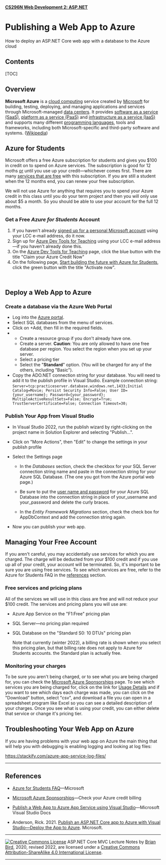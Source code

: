 **[CS296N Web Development 2: ASP.NET](http://lcc-cit.github.io/CS296N-CourseMaterials/)**

#   Publishing a Web App  to Azure   

How to deploy an ASP.NET Core web app with a database to the Azure cloud

## Contents

[TOC]
## Overview

**Microsoft Azure** is a [cloud computing](https://en.wikipedia.org/wiki/Cloud_computing) service created by [Microsoft](https://en.wikipedia.org/wiki/Microsoft) for building, testing, deploying, and managing applications and services through Microsoft-managed [data centers](https://en.wikipedia.org/wiki/Data_center). It provides [software as a service (SaaS)](https://en.wikipedia.org/wiki/Software_as_a_service), [platform as a service (PaaS)](https://en.wikipedia.org/wiki/Platform_as_a_service) and [infrastructure as a service (IaaS)](https://en.wikipedia.org/wiki/Infrastructure_as_a_service) and supports many different [programming languages](https://en.wikipedia.org/wiki/Programming_language), tools and frameworks, including both Microsoft-specific and third-party software and systems. ([Wikipedia](https://en.wikipedia.org/wiki/Microsoft_Azure))



## Azure for Students

Microsoft offers a free Azure subscription for students and gives you $100 in credit on to spend on Azure services. The subscription is good for 12 moths <u>or</u> until you use up your credit&mdash;whichever comes first. There are many [services that are free](https://azure.microsoft.com/en-us/free/students/) with this subscription. If you are still a student when the 12 months end, you can renew your free subscription.

We will not use Azure for anything that requires you to spend your Azure credit in this class until you do your term project and then you will only use about &dollar;5 a month. So you should be able to use your account for the full 12 months. 

### Get a Free *Azure for Students* Account 

1. If you haven't already [signed up for a personal Microsoft account](https://account.microsoft.com/) using your LCC e-mail address, do it now.
2. Sign up for [Azure Dev Tools for Teaching](https://signup.azure.com/studentverification?offerType=3) using your LCC e-mail address&mdash;if you haven't already done this.
3. On the [Azure Dev Tools for Teaching](https://portal.azure.com/?Microsoft_Azure_Education_correlationId=bbe97574-470e-4568-b0db-4d73ba7adfd2#blade/Microsoft_Azure_Education/EducationMenuBlade/overview) page, click the blue button with the title "Claim your Azure Credit Now"
4. On the following page, [Start building the future with Azure for Students](https://azure.microsoft.com/en-us/free/students/), click the green button with the title "Activate now".

​    

## Deploy a Web App to Azure

### Create a database via the Azure Web Portal         

- Log into the [Azure portal](https://portal.azure.com).
- Select SQL databases from the menu of services.
- Click on +Add, then fill in the required fields.
- - Create a resource group if you don't already have one.
  - Create a server. **Caution**: You are only allowed to have one free database per region. You select the region when you set up your  server.
  - Select a pricing tier
  - 
    Select the "**Standard**" option. (You will be charged for any of the others, including "Basic").
- Copy the ADO.NET connection string for your database. You will need to add it to the publish profile in Visual Studio.
   Example connection string:
   `Server=tcp:practiceserver.database.windows.net,1433;Initial Catalog=Movie; Persist Security Info=False; User ID={your_username}; Password={your_password}; MultipleActiveResultSets=False; Encrypt=True; TrustServerCertificate=False; Connection Timeout=30;`



### Publish Your App from Visual Studio         


-  In Visual Studio 2022, run the publish wizard by right-clicking on the project name in Solution Explorer and selecting "Publish...".
-  Click on "More Actions", then "Edit" to change the settings in your publish profile
-  Select the Settings page

    -  In the *Databases* section, check the checkbox for your SQL Server connection string name and paste in the connection string for your Azure SQL Database. (The one you got from the Azure portal web page.)

    -  Be sure to put the <u>user name and password</u> for your Azure SQL Database into the connection string in place of your_username and your_password and delete the curly braces.

   -  In the *Entity Framework Migrations* section, check the check box for AppDbContext and add the connection string again.

-  Now you can publish your web app.



## Managing Your Free Account

If you aren't careful, you may accidentally use services for which you are charged. The charge will be deducted from your $100 credit and if you use up all of your credit, your account will be terminated. So, it's important to be sure you are using free services. To see which services are free, refer to the Azure for Students FAQ in the [references](#References) section.

### Free services and pricing plans

All of the services we will use in this class are free and will not reduce your $100 credit. The services and pricing plans you will use are:

- Azure App Service on the "F1:Free" pricing plan

- SQL Server&mdash;no pricing plan required

- SQL Database on the "Standard S0: 10 DTUs" pricing plan

  Note that currently (winter 2022), a billing rate is shown when you select this pricing plan, but that billing rate does not apply to Azure for Students accounts. the Standard plan is actually free.

### Monitoring your charges

To be sure you aren't being charged, or to see what you are being charged for, you can check the [Microsoft Azure Sponsorships](https://www.microsoftazuresponsorships.com/) page. To see which services you are being charged for, click on the link for [Usage Details](https://www.microsoftazuresponsorships.com/Usage) and if you want to see which days each charge was made, you can click on the "Download" button, select "csv", and download a file you can open in a spreadsheet program like Excel so you can see a detailed description of your charges. Once you see what is using your credit, you can either delete that service or change it's pricing tier.



## Troubleshooting Your Web App on Azure

If you are having problems with your web app on Azure the main thing that will help you with debugging is enabling logging and looking at log files:

https://stackify.com/azure-app-service-log-files/



---



## References

- [Azure for Students FAQ](https://azure.microsoft.com/en-us/free/free-account-students-faq/)&mdash;Microsoft

- [Microsoft Azure Sponsorships](https://www.microsoftazuresponsorships.com/)&mdash;Check your Azure credit billing

- [Publish a Web App to Azure App Service using Visual Studio](https://docs.microsoft.com/en-US/visualstudio/deployment/quickstart-deploy-to-azure?view=vs-2019)&mdash;Microsoft Visual Studio Docs

- Anderson, Rick. 2021. [Publish an ASP.NET Core app to Azure with Visual Studio&mdash;Deploy the App to Azure](https://docs.microsoft.com/en-us/aspnet/core/tutorials/publish-to-azure-webapp-using-vs?view=aspnetcore-3.1#deploy-the-app-to-azure). Microsoft.

  

------

[![Creative Commons License](https://i.creativecommons.org/l/by-sa/4.0/88x31.png)](http://creativecommons.org/licenses/by-sa/4.0/) 
​ASP.NET Core MVC Lecture Notes by [Brian Bird](https://profbird.dev), 2020, revised 2022, are licensed under a [Creative Commons Attribution-ShareAlike 4.0 International License](http://creativecommons.org/licenses/by-sa/4.0/). 

------